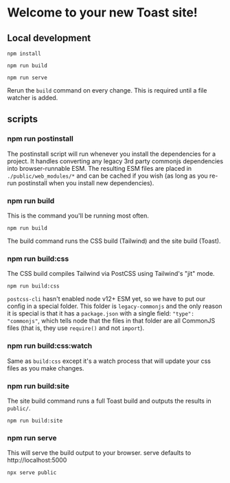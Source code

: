 # Welcome to your new Toast site!

## Local development

```shell
npm install
```

```shell
npm run build
```

```shell
npm run serve
```

Rerun the `build` command on every change. This is required until a file watcher is added.

## scripts

### npm run postinstall

The postinstall script will run whenever you install the dependencies for a project. It handles converting any legacy 3rd party commonjs dependencies into browser-runnable ESM. The resulting ESM files are placed in `./public/web_modules/*` and can be cached if you wish (as long as you re-run postinstall when you install new dependencies).

### npm run build

This is the command you'll be running most often.

```shell
npm run build
```

The build command runs the CSS build (Tailwind) and the site build (Toast).

### npm run build:css

The CSS build compiles Tailwind via PostCSS using Tailwind's "jit" mode.

```shell
npm run build:css
```

`postcss-cli` hasn't enabled node v12+ ESM yet, so we have to put our config in a special folder. This folder is `legacy-commonjs` and the only reason it is special is that it has a `package.json` with a single field: `"type": "commonjs"`, which tells node that the files in that folder are all CommonJS files (that is, they use `require()` and not `import`).

### npm run build:css:watch

Same as `build:css` except it's a watch process that will update your css files as you make changes.

### npm run build:site

The site build command runs a full Toast build and outputs the results in `public/`.

```shell
npm run build:site
```

### npm run serve

This will serve the build output to your browser. serve defaults to http://localhost:5000

```shell
npx serve public
```
